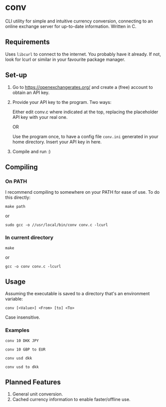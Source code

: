# conv
CLI utility for simple and intuitive currency conversion, connecting to an online exchange server for up-to-date information. Written in C.

## Requirements
Uses `libcurl` to connect to the internet. You probably have it already. If not, look for lcurl or similar in your favourite package manager.

## Set-up
1. Go to https://openexchangerates.org/ and create a (free) account to obtain an API key.

2. Provide your API key to the program. Two ways:

   Either edit conv.c where indicated at the top, replacing the placeholder API key with your real one.
   
   OR

   Use the program once, to have a config file `conv.ini` generated in your home directory. Insert your API key in here. 

5. Compile and run :)

## Compiling
### On PATH
I recommend compiling to somewhere on your PATH for ease of use. To do this directly:

`make path`

or

`sudo gcc -o //usr/local/bin/conv conv.c -lcurl`

### In current directory
`make`

or

`gcc -o conv conv.c -lcurl`

## Usage
Assuming the executable is saved to a directory that's an environment variable:

`conv [<Value>] <From> [to] <To>`

Case insensitive.

### Examples
`conv 10 DKK JPY`

`conv 10 GBP to EUR`

`conv usd dkk`

`conv usd to dkk`

## Planned Features
1. General unit conversion.
2. Cached currency information to enable faster/offline use.
